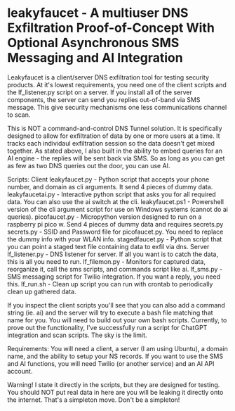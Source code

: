 # leakyfaucet - A multiuser DNS Exfiltration Proof-of-Concept With Optional Asynchronous SMS Messaging and AI Integration
Leakyfaucet is a client/server DNS exfiltration tool for testing security products. At it's lowest requirements, you need one of the client scripts and the lf_listener.py script on a server. If you install all of the server components, the server can send you replies out-of-band via SMS message. This give security mechanisms one less communications channel to scan.

This is NOT a command-and-control DNS Tunnel solution. It is specifically designed to allow for exfiltration of data by one or more users at a time. It tracks each individaul exfiltration session so the data doesn't get mixed together. As stated above, I also built in the ability to embed queries for an AI engine - the replies will be sent back via SMS. So as long as you can get as few as two DNS queries out the door, you can use AI. 

Scripts:
Client
  leakyfaucet.py - Python script that accepts your phone number, and domain as cli arguments. It send 4 pieces of dummy data.
  leakyfaucetai.py - Interactive python script that asks you for all required data. You can also use the ai switch at the cli.
  leakyfaucet.ps1 - Powershell version of the cli argument script for use on Windows systems (cannot do ai queries).
  picofaucet.py - Micropython version designed to run on a raspberry pi pico w. Send 4 pieces of dummy data and requires secrets.py
  secrets.py - SSID and Password file for picofaucet.py. You need to replace the dummy info with your WLAN info.
  stagedfaucet.py - Python script that you can point a staged text file containing data to exfil via dns. 
Server
  lf_listener.py - DNS listener for server. If all you want is to catch the data, this is all you need to run.
  lf_filemon.py - Monitors for captured data, reorganize it, call the sms scripts, and commands script like ai.
  lf_sms.py - SMS messaging script for Twilio integration. If you want a reply, you need this.
  lf_run.sh - Clean up script you can run with crontab to periodically clean up gathered data.
  
If you inspect the client scripts you'll see that you can also add a command string (ie. ai) and the server will try to execute a bash file matching that name for you. You will need to build out your own bash scripts. Currently, to prove out the functionality, I've successfully run a script for ChatGPT integration and scan scripts. The sky is the limit.

Requirements: You will need a client, a server (I am using Ubuntu), a domain name, and the ability to setup your NS records. If you want to use the SMS and AI functions, you will need Twilio (or another service) and an AI API account.

Warning!
I state it directly in the scripts, but they are designed for testing. You should NOT put real data in here are you will be leaking it directly onto the internet. That's a simpleton move. Don't be a simpleton!

